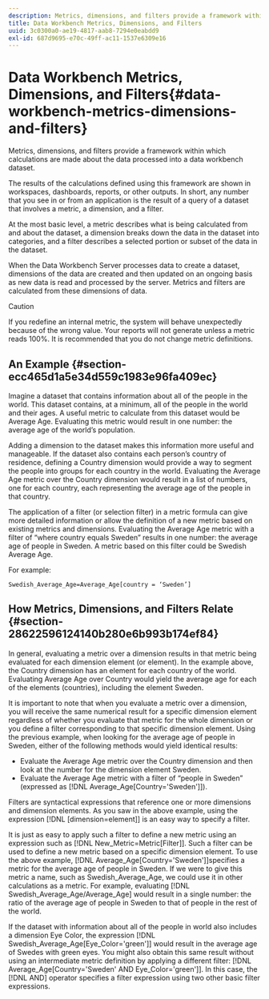 ```yaml
---
description: Metrics, dimensions, and filters provide a framework within which calculations are made about the data processed into a data workbench dataset.
title: Data Workbench Metrics, Dimensions, and Filters
uuid: 3c0300a0-ae19-4817-aab8-7294e0eabdd9
exl-id: 687d9695-e70c-49ff-ac11-1537e6309e16
---
```

# Data Workbench Metrics, Dimensions, and Filters{#data-workbench-metrics-dimensions-and-filters}

Metrics, dimensions, and filters provide a framework within which calculations are made about the data processed into a data workbench dataset.

The results of the calculations defined using this framework are shown in workspaces, dashboards, reports, or other outputs. In short, any number that you see in or from an application is the result of a query of a dataset that involves a metric, a dimension, and a filter.

At the most basic level, a metric describes what is being calculated from and about the dataset, a dimension breaks down the data in the dataset into categories, and a filter describes a selected portion or subset of the data in the dataset.

When the Data Workbench Server processes data to create a dataset, dimensions of the data are created and then updated on an ongoing basis as new data is read and processed by the server. Metrics and filters are calculated from these dimensions of data.

>[!CAUTION]
>
>If you redefine an internal metric, the system will behave unexpectedly because of the wrong value. Your reports will not generate unless a metric reads 100%. It is recommended that you do not change metric definitions.

## An Example {#section-ecc465d1a5e34d559c1983e96fa409ec}

Imagine a dataset that contains information about all of the people in the world. This dataset contains, at a minimum, all of the people in the world and their ages. A useful metric to calculate from this dataset would be Average Age. Evaluating this metric would result in one number: the average age of the world’s population.

Adding a dimension to the dataset makes this information more useful and manageable. If the dataset also contains each person’s country of residence, defining a Country dimension would provide a way to segment the people into groups for each country in the world. Evaluating the Average Age metric over the Country dimension would result in a list of numbers, one for each country, each representing the average age of the people in that country.

The application of a filter (or selection filter) in a metric formula can give more detailed information or allow the definition of a new metric based on existing metrics and dimensions. Evaluating the Average Age metric with a filter of “where country equals Sweden” results in one number: the average age of people in Sweden. A metric based on this filter could be Swedish Average Age.

For example:

```
Swedish_Average_Age=Average_Age[country = ‘Sweden’]
```

## How Metrics, Dimensions, and Filters Relate {#section-28622596124140b280e6b993b174ef84}

In general, evaluating a metric over a dimension results in that metric being evaluated for each dimension element (or element). In the example above, the Country dimension has an element for each country of the world. Evaluating Average Age over Country would yield the average age for each of the elements (countries), including the element Sweden.

It is important to note that when you evaluate a metric over a dimension, you will receive the same numerical result for a specific dimension element regardless of whether you evaluate that metric for the whole dimension or you define a filter corresponding to that specific dimension element. Using the previous example, when looking for the average age of people in Sweden, either of the following methods would yield identical results:

* Evaluate the Average Age metric over the Country dimension and then look at the number for the dimension element Sweden. 
* Evaluate the Average Age metric with a filter of “people in Sweden” (expressed as [!DNL Average_Age[Country='Sweden']]).

Filters are syntactical expressions that reference one or more dimensions and dimension elements. As you saw in the above example, using the expression [!DNL [dimension=element]] is an easy way to specify a filter.

It is just as easy to apply such a filter to define a new metric using an expression such as [!DNL New_Metric=Metric[Filter]]. Such a filter can be used to define a new metric based on a specific dimension element. To use the above example, [!DNL Average_Age[Country='Sweden']]specifies a metric for the average age of people in Sweden. If we were to give this metric a name, such as Swedish_Average_Age, we could use it in other calculations as a metric. For example, evaluating [!DNL Swedish_Average_Age/Average_Age] would result in a single number: the ratio of the average age of people in Sweden to that of people in the rest of the world.

If the dataset with information about all of the people in world also includes a dimension Eye Color, the expression [!DNL Swedish_Average_Age[Eye_Color='green']] would result in the average age of Swedes with green eyes. You might also obtain this same result without using an intermediate metric definition by applying a different filter: [!DNL Average_Age[Country='Sweden' AND Eye_Color='green']]. In this case, the [!DNL AND] operator specifies a filter expression using two other basic filter expressions.
